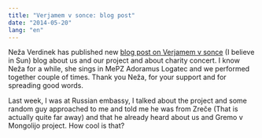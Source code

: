 ```yaml
---
title: "Verjamem v sonce: blog post"
date: "2014-05-20"
lang: "en"
---
```


Neža Verdinek has published new [blog post on Verjamem v sonce](http://nezav.blogspot.com/2014/05/koncert-dobrih-src.html "Verjamem v sonce") (I believe in Sun) blog about us and our project and about charity concert. I know Neža for a while, she sings in MePZ Adoramus Logatec and we performed together couple of times. Thank you Neža, for your support and for spreading good words.

Last week, I was at Russian embassy, I talked about the project and some random guy approached to me and told me he was from Zreče (That is actually quite far away) and that he already heard about us and Gremo v Mongolijo project. How cool is that?
